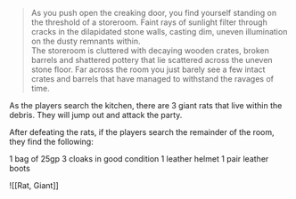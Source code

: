 > As you push open the creaking door, you find yourself standing on the threshold of a storeroom. Faint rays of sunlight filter through cracks in the dilapidated stone walls, casting dim, uneven illumination on the dusty remnants within.
><br>The storeroom is cluttered with decaying wooden crates, broken barrels and shattered pottery that lie scattered across the uneven stone floor. Far across the room you just barely see a few intact crates and barrels that have managed to withstand the ravages of time.

As the players search the kitchen, there are 3 giant rats that live within the debris. They will jump out and attack the party.

After defeating the rats, if the players search the remainder of the room, they find the following:

1 bag of 25gp
3 cloaks in good condition 
1 leather helmet
1 pair leather boots

![[Rat, Giant]]